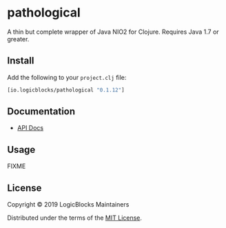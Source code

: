 # pathological

A thin but complete wrapper of Java NIO2 for Clojure. Requires Java 1.7 or 
greater.

## Install

Add the following to your `project.clj` file:

```clj
[io.logicblocks/pathological "0.1.12"]
```

## Documentation

* [API Docs](http://logicblocks.github.io/pathological)

## Usage

FIXME

## License

Copyright &copy; 2019 LogicBlocks Maintainers

Distributed under the terms of the 
[MIT License](http://opensource.org/licenses/MIT).
